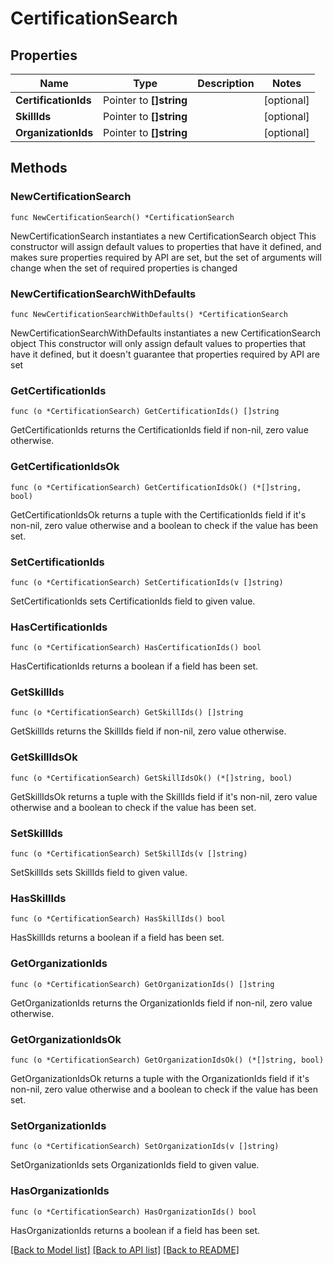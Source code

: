 # CertificationSearch

## Properties

Name | Type | Description | Notes
------------ | ------------- | ------------- | -------------
**CertificationIds** | Pointer to **[]string** |  | [optional] 
**SkillIds** | Pointer to **[]string** |  | [optional] 
**OrganizationIds** | Pointer to **[]string** |  | [optional] 

## Methods

### NewCertificationSearch

`func NewCertificationSearch() *CertificationSearch`

NewCertificationSearch instantiates a new CertificationSearch object
This constructor will assign default values to properties that have it defined,
and makes sure properties required by API are set, but the set of arguments
will change when the set of required properties is changed

### NewCertificationSearchWithDefaults

`func NewCertificationSearchWithDefaults() *CertificationSearch`

NewCertificationSearchWithDefaults instantiates a new CertificationSearch object
This constructor will only assign default values to properties that have it defined,
but it doesn't guarantee that properties required by API are set

### GetCertificationIds

`func (o *CertificationSearch) GetCertificationIds() []string`

GetCertificationIds returns the CertificationIds field if non-nil, zero value otherwise.

### GetCertificationIdsOk

`func (o *CertificationSearch) GetCertificationIdsOk() (*[]string, bool)`

GetCertificationIdsOk returns a tuple with the CertificationIds field if it's non-nil, zero value otherwise
and a boolean to check if the value has been set.

### SetCertificationIds

`func (o *CertificationSearch) SetCertificationIds(v []string)`

SetCertificationIds sets CertificationIds field to given value.

### HasCertificationIds

`func (o *CertificationSearch) HasCertificationIds() bool`

HasCertificationIds returns a boolean if a field has been set.

### GetSkillIds

`func (o *CertificationSearch) GetSkillIds() []string`

GetSkillIds returns the SkillIds field if non-nil, zero value otherwise.

### GetSkillIdsOk

`func (o *CertificationSearch) GetSkillIdsOk() (*[]string, bool)`

GetSkillIdsOk returns a tuple with the SkillIds field if it's non-nil, zero value otherwise
and a boolean to check if the value has been set.

### SetSkillIds

`func (o *CertificationSearch) SetSkillIds(v []string)`

SetSkillIds sets SkillIds field to given value.

### HasSkillIds

`func (o *CertificationSearch) HasSkillIds() bool`

HasSkillIds returns a boolean if a field has been set.

### GetOrganizationIds

`func (o *CertificationSearch) GetOrganizationIds() []string`

GetOrganizationIds returns the OrganizationIds field if non-nil, zero value otherwise.

### GetOrganizationIdsOk

`func (o *CertificationSearch) GetOrganizationIdsOk() (*[]string, bool)`

GetOrganizationIdsOk returns a tuple with the OrganizationIds field if it's non-nil, zero value otherwise
and a boolean to check if the value has been set.

### SetOrganizationIds

`func (o *CertificationSearch) SetOrganizationIds(v []string)`

SetOrganizationIds sets OrganizationIds field to given value.

### HasOrganizationIds

`func (o *CertificationSearch) HasOrganizationIds() bool`

HasOrganizationIds returns a boolean if a field has been set.


[[Back to Model list]](../README.md#documentation-for-models) [[Back to API list]](../README.md#documentation-for-api-endpoints) [[Back to README]](../README.md)


